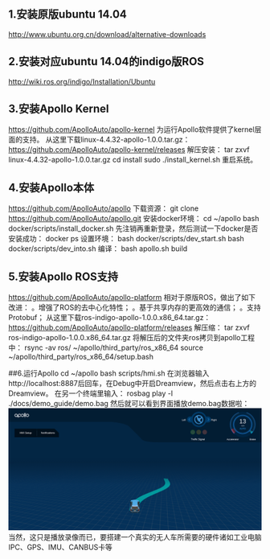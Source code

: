 ## 1.安装原版ubuntu 14.04
http://www.ubuntu.org.cn/download/alternative-downloads

## 2.安装对应ubuntu 14.04的indigo版ROS
http://wiki.ros.org/indigo/Installation/Ubuntu

## 3.安装Apollo Kernel
https://github.com/ApolloAuto/apollo-kernel
为运行Apollo软件提供了kernel层面的支持。
从这里下载linux-4.4.32-apollo-1.0.0.tar.gz：
https://github.com/ApolloAuto/apollo-kernel/releases
解压安装：
tar zxvf linux-4.4.32-apollo-1.0.0.tar.gz
cd install
sudo ./install_kernel.sh
重启系统。

## 4.安装Apollo本体
https://github.com/ApolloAuto/apollo
下载资源：
git clone https://github.com/ApolloAuto/apollo.git
安装docker环境：
cd ~/apollo
bash docker/scripts/install_docker.sh
先注销再重新登录，然后测试一下docker是否安装成功：
docker ps
设置环境：
bash docker/scripts/dev_start.sh
bash docker/scripts/dev_into.sh
编译：
bash apollo.sh build

## 5.安装Apollo ROS支持
https://github.com/ApolloAuto/apollo-platform
相对于原版ROS，做出了如下改进：
。增强了ROS的去中心化特性；
。基于共享内存的更高效的通信；
。支持Protobuf；
从这里下载ros-indigo-apollo-1.0.0.x86_64.tar.gz：
https://github.com/ApolloAuto/apollo-platform/releases
解压缩：
tar zxvf ros-indigo-apollo-1.0.0.x86_64.tar.gz
将解压后的文件夹ros拷贝到apollo工程中：
rsync -av ros/ ~/apollo/third_party/ros_x86_64
source ~/apollo/third_party/ros_x86_64/setup.bash



##6.运行Apollo
cd ~/apollo
bash scripts/hmi.sh
在浏览器输入http://localhost:8887后回车，在Debug中开启Dreamview，然后点击右上方的Dreamview。
在另一个终端里输入：
rosbag play -l ./docs/demo_guide/demo.bag
然后就可以看到界面播放demo.bag数据啦：
![tupian](images/dv_trajectory.png)
当然，这只是播放录像而已，要搭建一个真实的无人车所需要的硬件诸如工业电脑IPC、GPS、IMU、CANBUS卡等


